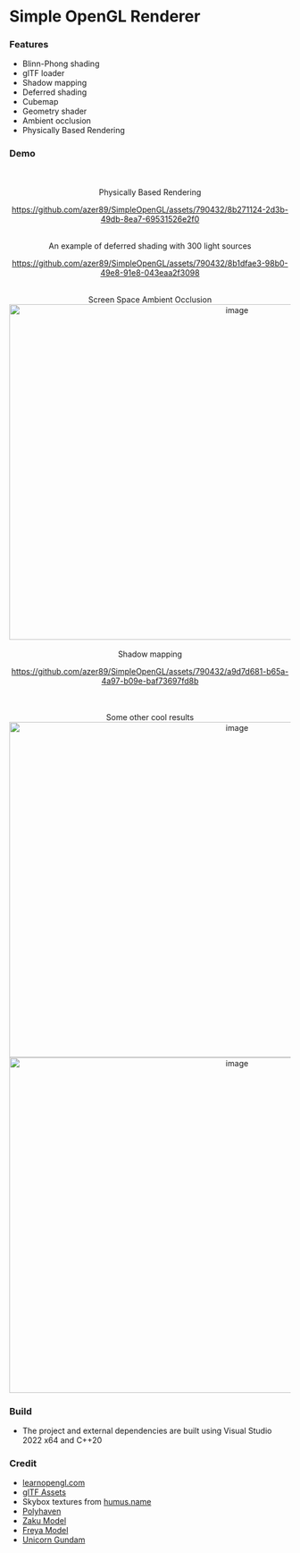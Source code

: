 # Simple OpenGL Renderer

### Features
* Blinn-Phong shading
* glTF loader
* Shadow mapping
* Deferred shading
* Cubemap
* Geometry shader
* Ambient occlusion
* Physically Based Rendering

### Demo
<div align="center">

<br/>
<br/>
Physically Based Rendering
<br/>


https://github.com/azer89/SimpleOpenGL/assets/790432/8b271124-2d3b-49db-8ea7-69531526e2f0




<br/>
An example of deferred shading with 300 light sources

https://github.com/azer89/SimpleOpenGL/assets/790432/8b1dfae3-98b0-49e8-91e8-043eaa2f3098

<br/>
Screen Space Ambient Occlusion

<img width="800" height="600" alt="image" src="https://github.com/azer89/SimpleOpenGL/assets/790432/13b6dd2c-6ba8-4489-96da-01489e4f2493">


<br/>
<br/>
Shadow mapping

https://github.com/azer89/SimpleOpenGL/assets/790432/a9d7d681-b65a-4a97-b09e-baf73697fd8b


<br/>
<br/>
Some other cool results

<br/>
<img width="800" height="600" alt="image" src="https://github.com/azer89/SimpleOpenGL/assets/790432/9d3efcf9-bea8-4562-a200-db6ace329e85">

<img width="800" height="600" alt="image" src="https://github.com/azer89/SimpleOpenGL/assets/790432/bab88bd1-6a79-4218-b553-32599bed920b">

<!--<img width="400" height="300" alt="PBR" src="https://github.com/azer89/SimpleOpenGL/assets/790432/d4c44a9b-ee31-40cb-94ec-15010058768d">

<img width="400" height="300" alt="PBR" src="https://github.com/azer89/SimpleOpenGL/assets/790432/d9b9ea15-20c3-46c1-8169-9a4599501179">

<img width="400" height="300" alt="PBR" src="https://github.com/azer89/SimpleOpenGL/assets/790432/2205127f-b56c-4b49-a4d9-ea9b1d1b7c52">

<img width="400" height="300" alt="Deferred Shading" src="https://github.com/azer89/SimpleOpenGL/assets/790432/1c01a0ad-c3c3-4374-bc8e-9bd71313e499">

<img width="400" height="300" alt="Skybox" src="https://github.com/azer89/SimpleOpenGL/assets/790432/ae47eeea-0464-442c-85f2-d3223554585a">-->



</div>

### Build
* The project and external dependencies are built using Visual Studio 2022 x64 and C++20

### Credit
* [learnopengl.com](https://learnopengl.com/)
* [glTF Assets](https://github.com/KhronosGroup/glTF-Sample-Assets)
* Skybox textures from [humus.name](https://www.humus.name/index.php?page=Textures)
* [Polyhaven](https://polyhaven.com/)
* [Zaku Model](https://sketchfab.com/3d-models/zaku-ii-730a08b171aa4ac0a43131752150acfb)
* [Freya Model](https://sketchfab.com/3d-models/freya-crescent-6d8eae57c17f4a81a23301ee0afda8cf)
* [Unicorn Gundam](https://sketchfab.com/3d-models/gundam-unicorn-1410ff9dd1c94807a00b8a0936170196)






